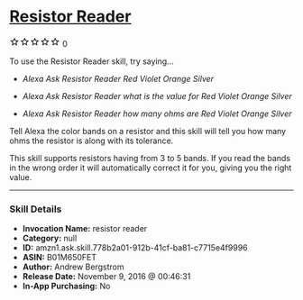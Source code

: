 # [Resistor Reader](http://alexa.amazon.com/#skills/amzn1.ask.skill.778b2a01-912b-41cf-ba81-c7715e4f9996)
![0 stars](../../images/ic_star_border_black_18dp_1x.png)![0 stars](../../images/ic_star_border_black_18dp_1x.png)![0 stars](../../images/ic_star_border_black_18dp_1x.png)![0 stars](../../images/ic_star_border_black_18dp_1x.png)![0 stars](../../images/ic_star_border_black_18dp_1x.png) 0

To use the Resistor Reader skill, try saying...

* *Alexa Ask Resistor Reader Red Violet Orange Silver*

* *Alexa Ask Resistor Reader what is the value for Red Violet Orange Silver*

* *Alexa Ask Resistor Reader how many ohms are Red Violet Orange Silver*

Tell Alexa the color bands on a resistor and this skill will tell you how many ohms the resistor is along with its tolerance.

This skill supports resistors having from 3 to 5 bands.  If you read the bands in the wrong order it will automatically correct it for you, giving you the right value.

***

### Skill Details

* **Invocation Name:** resistor reader
* **Category:** null
* **ID:** amzn1.ask.skill.778b2a01-912b-41cf-ba81-c7715e4f9996
* **ASIN:** B01M650FET
* **Author:** Andrew Bergstrom
* **Release Date:** November 9, 2016 @ 00:46:31
* **In-App Purchasing:** No
